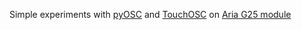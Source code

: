 Simple experiments with [pyOSC](https://trac.v2.nl/wiki/pyOSC) and [TouchOSC](http://hexler.net/software/touchosc) on [Aria G25 module](http://www.acmesystems.it/aria)



